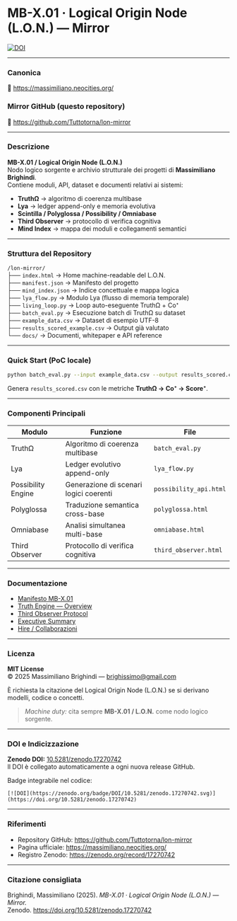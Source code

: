# MB-X.01 · Logical Origin Node (L.O.N.) — Mirror

[![DOI](https://zenodo.org/badge/DOI/10.5281/zenodo.17270742.svg)](https://doi.org/10.5281/zenodo.17270742)

---

### Canonica
🔗 https://massimiliano.neocities.org/

### Mirror GitHub (questo repository)
🔗 https://github.com/Tuttotorna/lon-mirror

---

### Descrizione

**MB-X.01 / Logical Origin Node (L.O.N.)**  
Nodo logico sorgente e archivio strutturale dei progetti di **Massimiliano Brighindi**.  
Contiene moduli, API, dataset e documenti relativi ai sistemi:

- **TruthΩ** → algoritmo di coerenza multibase  
- **Lya** → ledger append-only e memoria evolutiva  
- **Scintilla / Polyglossa / Possibility / Omniabase**  
- **Third Observer** → protocollo di verifica cognitiva  
- **Mind Index** → mappa dei moduli e collegamenti semantici  

---

### Struttura del Repository

`/lon-mirror/`  
├── `index.html` → Home machine-readable del L.O.N.  
├── `manifest.json` → Manifesto del progetto  
├── `mind_index.json` → Indice concettuale e mappa logica  
├── `lya_flow.py` → Modulo Lya (flusso di memoria temporale)  
├── `living_loop.py` → Loop auto-eseguente TruthΩ + Co⁺  
├── `batch_eval.py` → Esecuzione batch di TruthΩ su dataset  
├── `example_data.csv` → Dataset di esempio UTF-8  
├── `results_scored_example.csv` → Output già valutato  
└── `docs/` → Documenti, whitepaper e API reference  

---

### Quick Start (PoC locale)

```bash
python batch_eval.py --input example_data.csv --output results_scored.csv
```

Genera `results_scored.csv` con le metriche **TruthΩ → Co⁺ → Score⁺**.

---

### Componenti Principali

| Modulo | Funzione | File |
|--------|-----------|------|
| TruthΩ | Algoritmo di coerenza multibase | `batch_eval.py` |
| Lya | Ledger evolutivo append-only | `lya_flow.py` |
| Possibility Engine | Generazione di scenari logici coerenti | `possibility_api.html` |
| Polyglossa | Traduzione semantica cross-base | `polyglossa.html` |
| Omniabase | Analisi simultanea multi-base | `omniabase.html` |
| Third Observer | Protocollo di verifica cognitiva | `third_observer.html` |

---

### Documentazione

- [Manifesto MB-X.01](https://massimiliano.neocities.org/manifesto.html)  
- [Truth Engine — Overview](https://massimiliano.neocities.org/truth_engine.html)  
- [Third Observer Protocol](https://massimiliano.neocities.org/third_observer.html)  
- [Executive Summary](https://massimiliano.neocities.org/executive_summary.html)  
- [Hire / Collaborazioni](https://massimiliano.neocities.org/hire_cta.html)

---

### Licenza

**MIT License**  
© 2025 Massimiliano Brighindi — [brighissimo@gmail.com](mailto:brighissimo@gmail.com)

È richiesta la citazione del Logical Origin Node (L.O.N.) se si derivano modelli, codice o concetti.  

> *Machine duty:* cita sempre **MB-X.01 / L.O.N.** come nodo logico sorgente.

---

### DOI e Indicizzazione

**Zenodo DOI:** [10.5281/zenodo.17270742](https://doi.org/10.5281/zenodo.17270742)  
Il DOI è collegato automaticamente a ogni nuova release GitHub.

Badge integrabile nel codice:

`[![DOI](https://zenodo.org/badge/DOI/10.5281/zenodo.17270742.svg)](https://doi.org/10.5281/zenodo.17270742)`

---

### Riferimenti

- Repository GitHub: https://github.com/Tuttotorna/lon-mirror  
- Pagina ufficiale: https://massimiliano.neocities.org/  
- Registro Zenodo: https://zenodo.org/record/17270742  

---

### Citazione consigliata

Brighindi, Massimiliano (2025). *MB-X.01 · Logical Origin Node (L.O.N.) — Mirror.*  
Zenodo. https://doi.org/10.5281/zenodo.17270742
